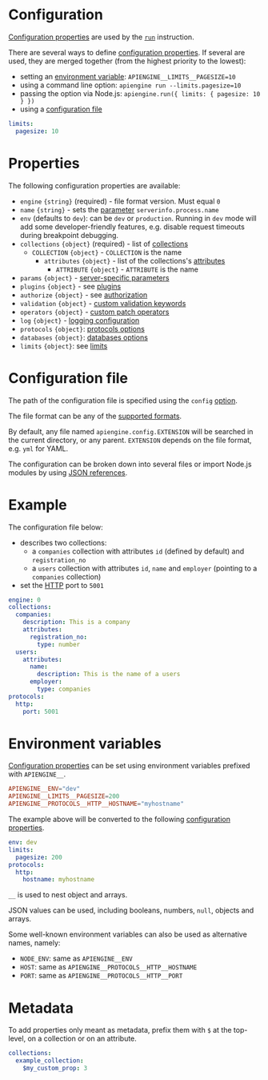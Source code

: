 # Configuration

[Configuration properties](#properties) are used by the
[`run`](../usage/run.md) instruction.

There are several ways to define [configuration properties](#properties).
If several are used, they are merged together (from the highest priority to
the lowest):
  - setting an [environment variable](#environment-variables):
    `APIENGINE__LIMITS__PAGESIZE=10`
  - using a command line option: `apiengine run --limits.pagesize=10`
  - passing the option via Node.js:
    `apiengine.run({ limits: { pagesize: 10 } })`
  - using a [configuration file](#configuration-file)

```yml
limits:
  pagesize: 10
```

# Properties

The following configuration properties are available:
  - `engine` `{string}` (required) - file format version. Must equal `0`
  - `name` `{string}` - sets the [parameter](functions.md#parameters)
    `serverinfo.process.name`
  - `env` (defaults to `dev`): can be `dev` or `production`.
    Running in `dev` mode will add some developer-friendly features, e.g.
    disable request timeouts during breakpoint debugging.
  - `collections` `{object}` (required) - list of
    [collections](../properties/collections.md#collections)
    - `COLLECTION` `{object}` - `COLLECTION` is the name
      - `attributes` `{object}` - list of the collections's
        [attributes](../properties/collections.md#attributes)
        - `ATTRIBUTE` `{object}` - `ATTRIBUTE` is the name
  - `params` `{object}` -
    [server-specific parameters](functions.md#server-specific-parameters)
  - `plugins` `{object}` - see [plugins](plugins.md)
  - `authorize` `{object}` - see
    [authorization](../properties/authorization.md)
  - `validation` `{object}` -
    [custom validation keywords](../properties/validation.md#custom-validation)
  - `operators` `{object}` -
    [custom patch operators](../properties/patch.md#custom-operators)
  - `log` `{object}` - [logging configuration](../properties/logging.md)
  - `protocols` `{object}`:
    [protocols options](../protocols/README.md#options)
  - `databases` `{object}`: [databases options](../databases/README.md)
  - `limits` `{object}`: see [limits](../properties/limits.md)

# Configuration file

The path of the configuration file is specified using the
`config` [option](../usage/run.md).

The file format can be any of the [supported formats](formats.md).

By default, any file named `apiengine.config.EXTENSION` will be searched in
the current directory, or any parent. `EXTENSION` depends on the file format,
e.g. `yml` for YAML.

The configuration can be broken down into several files or import Node.js
modules by using [JSON references](json_references.md).

# Example

The configuration file below:
  - describes two collections:
    - a `companies` collection with attributes `id` (defined by default)
      and `registration_no`
    - a `users` collection with attributes `id`, `name` and `employer`
      (pointing to a `companies` collection)
  - set the [HTTP](../protocols/http.md) port to `5001`

```yml
engine: 0
collections:
  companies:
    description: This is a company
    attributes:
      registration_no:
        type: number
  users:
    attributes:
      name:
        description: This is the name of a users
      employer:
        type: companies
protocols:
  http:
    port: 5001
```

# Environment variables

[Configuration properties](#properties) can be set using environment variables
prefixed with `APIENGINE__`.

```toml
APIENGINE__ENV="dev"
APIENGINE__LIMITS__PAGESIZE=200
APIENGINE__PROTOCOLS__HTTP__HOSTNAME="myhostname"
```

The example above will be converted to the following
[configuration properties](#properties).

```yml
env: dev
limits:
  pagesize: 200
protocols:
  http:
    hostname: myhostname
```

`__` is used to nest object and arrays.

JSON values can be used, including booleans, numbers, `null`, objects and
arrays.

Some well-known environment variables can also be used as alternative names,
namely:
  - `NODE_ENV`: same as `APIENGINE__ENV`
  - `HOST`: same as `APIENGINE__PROTOCOLS__HTTP__HOSTNAME`
  - `PORT`: same as `APIENGINE__PROTOCOLS__HTTP__PORT`

# Metadata

To add properties only meant as metadata, prefix them with `$` at the
top-level, on a collection or on an attribute.

```yml
collections:
  example_collection:
    $my_custom_prop: 3
```
